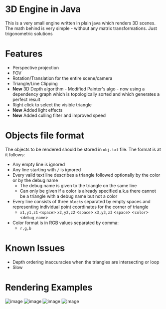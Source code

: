# 3D Engine in Java
This is a very small engine written in plain java which renders 3D scenes.
The math behind is very simple - without any matrix transformations. Just trigonometric solutions

# Features
  - Perspective projection
  - FOV
  - Rotation/Translation for the entire scene/camera
  - Triangle/Line Clipping
  - **New** 3D Depth algorithm - Modified Painter's algo - now using a dependency graph which is topologically sorted and which generates a perfect result
  - Right click to select the visible triangle
  - **New** Added light effects
  - **New** Added culling filter and improved speed
 
# Objects file format
The objects to be rendered should be stored in `obj.txt` file.
The format is at it follows:
  - Any empty line is ignored
  - Any line starting with `/` is ignored
  - Every valid text line describes a triangle followed optionally by the color or by the debug name
      - The debug name is given to the triangle on the same line
      - Can only be given if a color is already specified a.k.a there cannot be a triangle with a debug name but not a color
  - Every line consists of three `blocks` separated by empty spaces and representing individual point coordinates for the corner of triangle
    - `x1,y1,z1` \<`space`\> `x2,y2,z2` \<`space`\> `x3,y3,z3` \<`space`\> \<`color`\> \<`debug_name`\>
  - Color format is in RGB values separated by comma:
    - `r,g,b`   

# Known Issues
  - Depth ordering inaccuracies when the triangles are intersecting or loop
  - Slow
 

# Rendering Examples
![image](https://user-images.githubusercontent.com/25268629/110861669-24a79f80-82c7-11eb-9afe-5e96a2cdd8b6.png)
![image](https://user-images.githubusercontent.com/25268629/110945484-67f52300-8346-11eb-8f87-9533e4aa0f91.png)
![image](https://user-images.githubusercontent.com/25268629/110708865-fe6cfb80-8203-11eb-934c-27f13e22536c.png)
![image](https://user-images.githubusercontent.com/25268629/110204895-2532d700-7e7e-11eb-813d-b8256f4c9d78.png)
